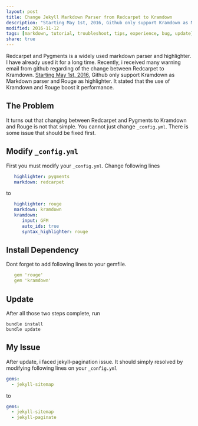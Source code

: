 ```yaml
---
layout: post
title: Change Jekyll Markdown Parser from Redcarpet to Kramdown
description: "Starting May 1st, 2016, Github only support Kramdown as Markdown parser. This post is about what you should done on updating Redcarpet to Kramdown."
modified: 2016-11-12
tags: [markdown, tutorial, troubleshoot, tips, experience, bug, update]
share: true
---
```


Redcarpet and Pygments is a widely used markdown parser and highlighter. I have already used it for a long time. Recently, i received many warning email from github regarding of the change between Redcarpet to Kramdown. [Starting May 1st, 2016](https://github.com/blog/2100-github-pages-now-faster-and-simpler-with-jekyll-3-0), Github only support Kramdown as Markdown parser and Rouge as highlighter. It stated that the use of Kramdown and Rouge boost it performance.

## The Problem
It turns out that changing between Redcarpet and Pygments to Kramdown and Rouge is not that simple. You cannot just change ```_config.yml```. There is some issue that should be fixed first.

## Modify ```_config.yml```
First you must modify your ```_config.yml```. Change following lines

```yaml
   highlighter: pygments
   markdown: redcarpet
```

to

```yaml
   highlighter: rouge
   markdown: kramdown
   kramdown:
      input: GFM
      auto_ids: true
      syntax_highlighter: rouge
```

## Install Dependency
Dont forget to add following lines to your gemfile.

```yaml
   gem 'rouge'
   gem 'kramdown'
```

## Update
After all those two steps complete, run

    bundle install
    bundle update

## My Issue
After update, i faced jekyll-pagination issue. It should simply resolved by modifying following lines on your ```_config.yml```

```yaml
gems:
  - jekyll-sitemap
```

to

```yaml
gems:
  - jekyll-sitemap
  - jekyll-paginate
```